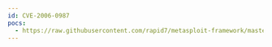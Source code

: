 ```yaml
---
id: CVE-2006-0987
pocs:
  - https://raw.githubusercontent.com/rapid7/metasploit-framework/master/modules/auxiliary/scanner/dns/dns_amp.rb
---
```

